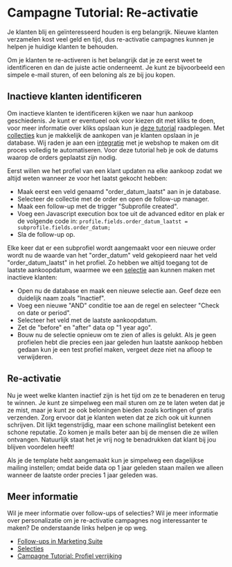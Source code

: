 # Campagne Tutorial: Re-activatie

Je klanten blij en geïnteresseerd houden is erg belangrijk. Nieuwe klanten 
verzamelen kost veel geld en tijd, dus re-activatie campagnes kunnen je 
helpen je huidige klanten te behouden.

Om je klanten te re-activeren is het belangrijk dat je ze eerst weet te 
identificeren en dan de juiste actie onderneemt. Je kunt ze bijvoorbeeld 
een simpele e-mail sturen, of een beloning als ze bij jou kopen.

## Inactieve klanten identificeren

Om inactieve klanten te identificeren kijken we naar hun aankoop geschiedenis. 
Je kunt er eventueel ook voor kiezen dit met kliks te doen, voor meer informatie 
over kliks opslaan kun je [deze tutorial](./campaign-tutorial-profile-enrichment) 
raadplegen. Met [collecties](./database-fields-and-collections) kun je makkelijk 
de aankopen van je klanten opslaan in je database. Wij raden je aan een 
[integratie](https://www.copernica.com/nl/integrations) met je webshop te maken 
om dit proces volledig te automatiseren. Voor deze tutorial heb je ook de 
datums waarop de orders geplaatst zijn nodig.

Eerst willen we het profiel van een klant updaten na elke aankoop zodat 
we altijd weten wanneer ze voor het laatst gekocht hebben:

* Maak eerst een veld genaamd "order_datum_laatst" aan in je database.
* Selecteer de collectie met de order en open de follow-up manager.
* Maak een follow-up met de trigger "Subprofile created". 
* Voeg een Javascript execution box toe uit de advanced editor en plak 
er de volgende code in:
`profile.fields.order_datum_laatst = subprofile.fields.order_datum;`
* Sla de follow-up op.

Elke keer dat er een subprofiel wordt aangemaakt voor een nieuwe order 
wordt nu de waarde van het "order_datum" veld gekopieerd naar het veld 
"order_datum_laatst" in het profiel. Zo hebben we altijd toegang tot de 
laatste aankoopdatum, waarmee we een [selectie](./database-selections-introduction) 
aan kunnen maken met inactieve klanten:

* Open nu de database en maak een nieuwe selectie aan. Geef deze 
een duidelijk naam zoals "Inactief".
* Voeg een nieuwe "AND" conditie toe aan de regel en selecteer "Check on date or 
period".
* Selecteer het veld met de laatste aankoopdatum.
* Zet de "before" en "after" data op "1 year ago".
* Bouw nu de selectie opnieuw om te zien of alles is gelukt. Als je geen 
profielen hebt die precies een jaar geleden hun laatste aankoop hebben 
gedaan kun je een test profiel maken, vergeet deze niet na afloop te verwijderen.

## Re-activatie

Nu je weet welke klanten inactief zijn is het tijd om ze te benaderen en 
terug te winnen. Je kunt ze simpelweg een mail sturen om ze te laten weten 
dat je ze mist, maar je kunt ze ook beloningen bieden zoals kortingen of 
gratis verzenden. Zorg ervoor dat je klanten weten dat ze zich ook uit 
kunnen schrijven. Dit lijkt tegenstrijdig, maar een schone mailinglist betekent 
een schone reputatie. Zo komen je mails beter aan bij de mensen die ze willen 
ontvangen. Natuurlijk staat het je vrij nog te benadrukken dat klant bij 
jou blijven voordelen heeft!

Als je de template hebt aangemaakt kun je simpelweg een dagelijkse 
mailing instellen; omdat beide data op 1 jaar geleden staan mailen we 
alleen wanneer de laatste order precies 1 jaar geleden was.

## Meer informatie

Wil je meer informatie over follow-ups of selecties? Wil je meer informatie 
over personalizatie om je re-activatie campagnes nog interessanter te maken?
De onderstaande links helpen je op weg.

* [Follow-ups in Marketing Suite](./follow-up-manager-ms)
* [Selecties](./database-selections-introduction.md)
* [Campagne Tutorial: Profiel verrijking](./campaign-tutorial-profile-enrichment)
